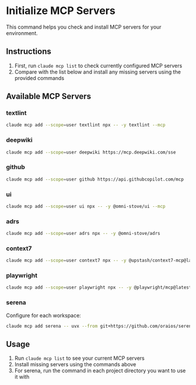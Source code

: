 # Initialize MCP Servers

This command helps you check and install MCP servers for your environment.

## Instructions

1. First, run `claude mcp list` to check currently configured MCP servers
2. Compare with the list below and install any missing servers using the provided commands

## Available MCP Servers

### textlint

```bash
claude mcp add --scope=user textlint npx -- -y textlint --mcp
```

### deepwiki

```bash
claude mcp add --scope=user deepwiki https://mcp.deepwiki.com/sse
```

### github

```bash
claude mcp add --scope=user github https://api.githubcopilot.com/mcp
```

### ui

```bash
claude mcp add --scope=user ui npx -- -y @omni-stove/ui --mcp
```

### adrs

```bash
claude mcp add --scope=user adrs npx -- -y @omni-stove/adrs
```

### context7

```bash
claude mcp add --scope=user context7 npx -- -y @upstash/context7-mcp@latest
```

### playwright

```bash
claude mcp add --scope=user playwright npx -- -y @playwright/mcp@latest
```

### serena

Configure for each workspace:

```bash
claude mcp add serena -- uvx --from git+https://github.com/oraios/serena serena-mcp-server --context ide-assistant --project $(pwd) --enable-web-dashboard=false
```

## Usage

1. Run `claude mcp list` to see your current MCP servers
2. Install missing servers using the commands above
3. For serena, run the command in each project directory you want to use it with